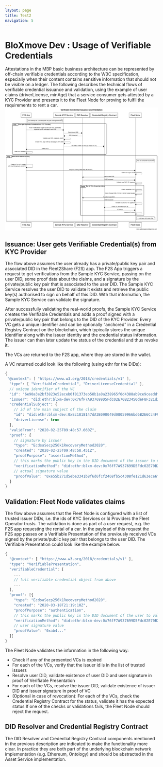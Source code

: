```yaml
---
layout: page
title: Test2
navigation: 5
---
```


# BloXmove Dev : Usage of Verifiable Credentials
Attestations in the MBP basic business architecture can be represented by off-chain verifiable credentials according to the W3C specification, especially when their content contains sensitive information that should not be visible on a ledger.
The following describes the technical flows of verifiable credential issuance and validation, using the example of user claims (driverLicense, minAge) that a service consumer gets attested by a KYC Provider and presents it to the Fleet Node for proving to fulfil the requirements to rent a car.
![This is an image](https://github.com/yatin902/test/blob/main/2113502825/2141486701%20(1).png?raw=true)

## Issuance: User gets Verifiable Credential(s) from KYC Provider
The flow above assumes the user already has a private/public key pair and associated DID in the Fleet2Share (F2S) app. The F2S App triggers a request to get verifications from the Sample KYC Service, passing on the user DID, some proof data about the claims, and a signature by the private/public key pair that is associated to the user DID. The Sample KYC Service resolves the user DID to validate it exists and retrieve the public key(s) authorised to sign on behalf of this DID. With that information, the Sample KYC Service can validate the signature.

After successfully validating the real-world proofs, the Sample KYC Service creates the Verifiable Credentials and adds a proof signed with a private/public key pair that belongs to the DID of the KYC Provider. Every VC gets a unique identifier and can be optionally “anchored” in a Credential Registry Contract on the blockchain, which typically stores the unique identifier along with the issuer identity and the credential status information. The issuer can then later update the status of the credential and thus revoke it.

The VCs are returned to the F2S app, where they are stored in the wallet.

A VC returned could look like the following (using ethr for the DIDs):

```javascript
{
 "@context": [ "https://www.w3.org/2018/credentials/v1" ],
  "type": [ "VerifiableCredential", "DriverLicenseCredential" ],
  // unique identifier of the VC
  "id": "6e90a3e2bf3823e52eceb0f81373eb58b1a0a238965f0d4388ab9ce9ceeddfd3",  
  "issuer": "did:ethr:blxm-dev:0x76fF7A937699D5Fdc02E70B23450deF8F321d3fB",
  "credentialSubject": {
    // id of the main subject of the claim
    "id": "did:ethr:blxm-dev:0xEc1818147dA3B090049d08059966bd6B2E6Cc4F9",
    "driverLicense": true
  },
  "validFrom": "2020-02-25T09:48:57.660Z",
  "proof": { 
    // signature by issuer
    "type": "EcdsaSecp256k1RecoveryMethod2020",
    "created": "2020-02-25T09:48:58.451Z",
    "proofPurpose": "assertionMethod",
    // this marks the public key in the DID document of the issuer to validate the issuer's signature
    "verificationMethod": "did:ethr:blxm-dev:0x76fF7A937699D5Fdc02E70B23450deF8F321d3fB#controller",
    // actual signature value
    "proofValue": "0xe55b271d5ebe3341b8f6d6fcf2468fb5c4308fe121d63ece6f65db93d8ef355e058cd317d81c2f0fb501f41727672ff1d5daa6c90b5f79f79ac28eb3e326cbae1c" 
  } 
}
```

## Validation: Fleet Node validates claims
The flow above assumes that the Fleet Node is configured with a list of trusted issuer DIDs, i.e. the ids of KYC Services or Id Providers the Fleet Operator trusts.
The validation is done as part of a user request, e.g. the F2S app requesting the rental of a car. In the payload of this request the F2S app passes on a Verifiable Presentation of the previously received VCs signed by the private/public key pair that belongs to the user DID. The Verifiable Presentation could look like the example below.
```javascript
{
  "@context": [ "https://www.w3.org/2018/credentials/v1" ],
  "type": "VerifiablePresentation",
  "verifiableCredential": [
    ...
    // full verifiable credential object from above
    ...
  ],
  "proof": [{
    "type": "EcdsaSecp256k1RecoveryMethod2020",
    "created": "2020-03-18T21:19:10Z",
    "proofPurpose": "authentication",
    // this marks the public key in the DID document of the user to validate the user's signature
    "verificationMethod": "did:ethr:blxm-dev:0x76fF7A937699D5Fdc02E70B23450deF8F321d3fB#controller",
    // user signature value
    "proofValue": "0xab4..."
  }]
}
```

The Fleet Node validates the information in the following way:
- Check if any of the presented VCs is expired
- For each of the VCs, verify that the issuer id is in the list of trusted issuers
- Resolve user DID, validate existence of user DID and user signature in proof of Verifiable Presentation
- For each of the VCs, resolve the issuer DID, validate existence of issuer DID and issuer signature in proof of VC
- (Optional in case of revocation): For each of the VCs, check the Credential Registry Contract for the status, validate it has the expected status
If one of the checks or validations fails, the Fleet Node should reject the request.

## DID Resolver and Credential Registry Contract
The DID Resolver and Credential Registry Contract components mentioned in the previous description are indicated to make the functionality more clear. In practice they are both part of the underlying blockchain network implementation (e.g. Ethereum, Ontology) and should be abstracted in the Asset Service implementation.
